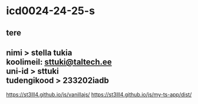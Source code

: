# icd0024-24-25-s

tere <br>
-------
nimi > stella tukia <br>
koolimeil: sttuki@taltech.ee <br>
uni-id > sttuki <br>
tudengikood > 233202iadb
--------
https://st3lll4.github.io/js/vanillajs/
https://st3lll4.github.io/js/my-ts-app/dist/
